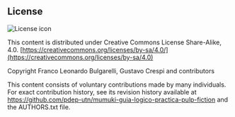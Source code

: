 ## License
![License icon](https://licensebuttons.net/l/by-sa/3.0/88x31.png)

This content is distributed under Creative Commons License Share-Alike, 4.0. [https://creativecommons.org/licenses/by-sa/4.0/](https://creativecommons.org/licenses/by-sa/4.0)

Copyright Franco Leonardo Bulgarelli, Gustavo Crespi and contributors

This content consists of voluntary contributions made by many
individuals. For exact contribution history, see its revision history
available at https://github.com/pdep-utn/mumuki-guia-logico-practica-pulp-fiction and the AUTHORS.txt file.

